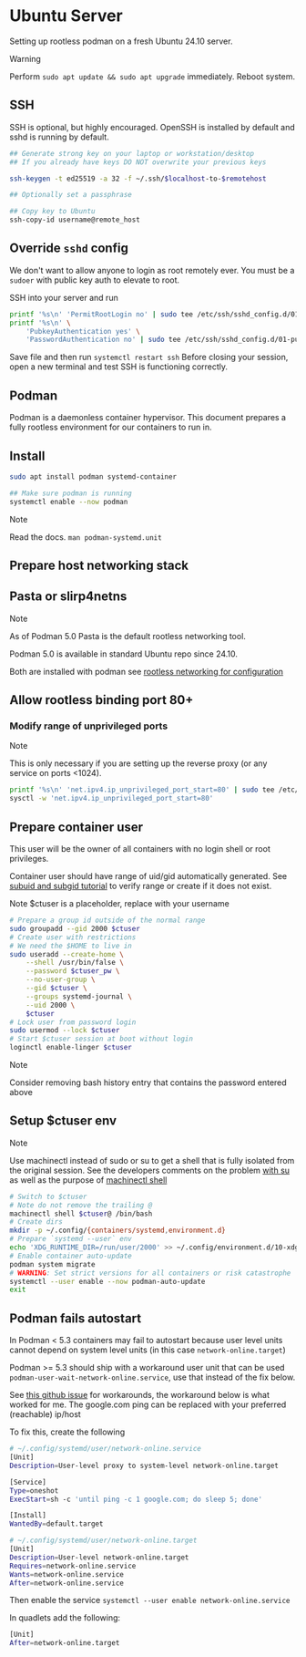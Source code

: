 # Ubuntu Server

Setting up rootless podman on a fresh Ubuntu 24.10 server.

> [!WARNING]
> Perform `sudo apt update && sudo apt upgrade` immediately. Reboot system.

## SSH

SSH is optional, but highly encouraged. OpenSSH is installed by default and sshd
is running by default.

```bash
## Generate strong key on your laptop or workstation/desktop
## If you already have keys DO NOT overwrite your previous keys

ssh-keygen -t ed25519 -a 32 -f ~/.ssh/$localhost-to-$remotehost

## Optionally set a passphrase

## Copy key to Ubuntu
ssh-copy-id username@remote_host
```

## Override `sshd` config

We don't want to allow anyone to login as root remotely ever. You must be a
`sudoer` with public key auth to elevate to root.

SSH into your server and run

```bash
printf '%s\n' 'PermitRootLogin no' | sudo tee /etc/ssh/sshd_config.d/01-root.conf
printf '%s\n' \
    'PubkeyAuthentication yes' \
    'PasswordAuthentication no' | sudo tee /etc/ssh/sshd_config.d/01-pubkey.conf
```

Save file and then run `systemctl restart ssh` Before closing your session, open
a new terminal and test SSH is functioning correctly.

## Podman

Podman is a daemonless container hypervisor. This document prepares a fully
rootless environment for our containers to run in.

## Install

```bash
sudo apt install podman systemd-container

## Make sure podman is running
systemctl enable --now podman
```

> [!NOTE]
> Read the docs. `man podman-systemd.unit`

## Prepare host networking stack

## Pasta or slirp4netns

> [!NOTE]
> As of Podman 5.0 Pasta is the default rootless networking tool.
>
> Podman 5.0 is available in standard Ubuntu repo since 24.10.
>
> Both are installed with podman see
> [rootless networking for configuration](https://github.com/containers/podman/blob/main/docs/tutorials/rootless_tutorial.md#networking-configuration)

## Allow rootless binding port 80+

### Modify range of unprivileged ports

> [!NOTE]
> This is only necessary if you are setting up the reverse proxy (or any service
> on ports <1024).

```bash
printf '%s\n' 'net.ipv4.ip_unprivileged_port_start=80' | sudo tee /etc/sysctl.d/99-unprivileged-port-binding.conf
sysctl -w 'net.ipv4.ip_unprivileged_port_start=80'
```

## Prepare container user

This user will be the owner of all containers with no login shell or root
privileges.

Container user should have range of uid/gid automatically generated. See
[subuid and subgid tutorial](https://github.com/containers/podman/blob/main/docs/tutorials/rootless_tutorial.md#etcsubuid-and-etcsubgid-configuration)
to verify range or create if it does not exist.

Note $ctuser is a placeholder, replace with your username

```bash
# Prepare a group id outside of the normal range
sudo groupadd --gid 2000 $ctuser
# Create user with restrictions
# We need the $HOME to live in
sudo useradd --create-home \
    --shell /usr/bin/false \
    --password $ctuser_pw \
    --no-user-group \
    --gid $ctuser \
    --groups systemd-journal \
    --uid 2000 \
    $ctuser
# Lock user from password login
sudo usermod --lock $ctuser
# Start $ctuser session at boot without login
loginctl enable-linger $ctuser
```

> [!NOTE]
> Consider removing bash history entry that contains the password entered above

## Setup $ctuser env

> [!NOTE]
> Use machinectl instead of sudo or su to get a shell that is fully isolated
> from the original session. See the developers comments on the problem
> [with su](https://github.com/systemd/systemd/issues/825#issuecomment-127917622)
> as well as the purpose of
> [machinectl shell](https://github.com/systemd/systemd/pull/1022#issuecomment-136133244)

```bash
# Switch to $ctuser
# Note do not remove the trailing @
machinectl shell $ctuser@ /bin/bash
# Create dirs
mkdir -p ~/.config/{containers/systemd,environment.d}
# Prepare `systemd --user` env
echo 'XDG_RUNTIME_DIR=/run/user/2000' >> ~/.config/environment.d/10-xdg.conf
# Enable container auto-update
podman system migrate
# WARNING: Set strict versions for all containers or risk catastrophe
systemctl --user enable --now podman-auto-update
exit
```

## Podman fails autostart

In Podman < 5.3 containers may fail to autostart because user level units cannot depend on system level units (in this case `network-online.target`)

Podman >= 5.3 should ship with a workaround user unit that can be used `podman-user-wait-network-online.service`, use that instead of the fix below.  

See [this github issue](https://github.com/containers/podman/issues/22197) for workarounds, the workaround below is what worked for me. The google.com ping can be replaced with your preferred (reachable) ip/host

To fix this, create the following

```bash
# ~/.config/systemd/user/network-online.service
[Unit]
Description=User-level proxy to system-level network-online.target

[Service]
Type=oneshot
ExecStart=sh -c 'until ping -c 1 google.com; do sleep 5; done'

[Install]
WantedBy=default.target
```
```bash
# ~/.config/systemd/user/network-online.target
[Unit]
Description=User-level network-online.target
Requires=network-online.service
Wants=network-online.service
After=network-online.service
```
Then enable the service `systemctl --user enable network-online.service`

In quadlets add the following:

```bash
[Unit]
After=network-online.target
```
